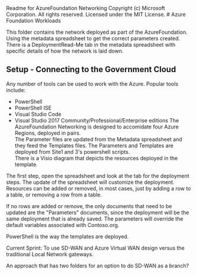 </H1>Readme for AzureFoundation Networking</H1>
Copyright (c) Microsoft Corporation. All rights reserved.
Licensed under the MIT License.
# Azure Foundation Workloads

This folder contains the network deployed as part of the AzureFoundation.  Using the metadata spreadsheet to get the correct parameters created.  
There is a DeploymentRead-Me tab in the metadata spreadsheet with specific details of how the network is laid down.

## Setup - Connecting to the Government Cloud
Any number of tools can be used to work with the Azure. Popular tools include:
* PowerShell
* PowerShell ISE
* Visual Studio Code
* Visual Studio 2017 Community/Professional/Enterprise editions
The AzureFoundation Networking is designed to accomidate four Azure Regions, deployed in pairs.  
The Parameter files are updated from the Metadata spreadsheet and they feed the Templates files.
The Parameters and Templates are deployed from Site1 and 3's powershell scripts.  
There is a Visio diagram that depicts the resources deployed in the template.  

The first step, open the spreadsheet and look at the tab for the deployment steps.  The update of the spreadsheet will customize the deployment.  Resources can be added or removed, in most cases, just by adding a row to a table, or removing a row from a table.  

If no rows are added or remove, the only documents that need to be updated are the "Parameters" documents, since the deployment will be the same deployment that is already saved.  The parameters will override the default variables associated with Contoso.org.

PowerShell is the way the templates are deployed.  

Current Sprint:  To use SD-WAN and Azure Virtual WAN design versus the traditional Local Network gateways.  

An approach that has two folders for an option to do SD-WAN as a branch?




